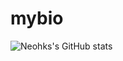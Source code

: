# mybio
![Neohks's GitHub stats](https://github-readme-stats.vercel.app/api?username=neohks&theme=dark&show_icons=true&count_private=true)
